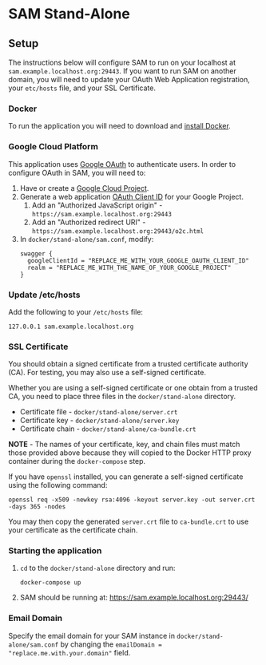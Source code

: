 # SAM Stand-Alone

## Setup

The instructions below will configure SAM to run on your localhost at `sam.example.localhost.org:29443`.  If you want
to run SAM on another domain, you will need to update your OAuth Web Application registration, your `etc/hosts` file,
and your SSL Certificate.

### Docker

To run the application you will need to download and [install Docker](https://www.docker.com/get-docker).

### Google Cloud Platform

This application uses [Google OAuth](https://developers.google.com/identity/protocols/OAuth2) to authenticate users.  In
order to configure OAuth in SAM, you will need to:

1. Have or create a [Google Cloud Project](https://cloud.google.com/resource-manager/docs/cloud-platform-resource-hierarchy#projects).
1. Generate a web application [OAuth Client ID](https://developers.google.com/identity/protocols/OAuth2WebServer#creatingcred) for your
 Google Project.  
    1. Add an "Authorized JavaScript origin" - `https://sam.example.localhost.org:29443`
    1. Add an "Authorized redirect URI" - `https://sam.example.localhost.org:29443/o2c.html`
1. In `docker/stand-alone/sam.conf`, modify:
    ```
    swagger {
      googleClientId = "REPLACE_ME_WITH_YOUR_GOOGLE_OAUTH_CLIENT_ID"
      realm = "REPLACE_ME_WITH_THE_NAME_OF_YOUR_GOOGLE_PROJECT"
    }
    ```

### Update /etc/hosts

Add the following to your `/etc/hosts` file:

```127.0.0.1 sam.example.localhost.org```

### SSL Certificate

You should obtain a signed certificate from a trusted certificate authority (CA).  For testing, you may
also use a self-signed certificate.  

Whether you are using a self-signed certificate or one obtain from a trusted CA, you need to place three files in the 
`docker/stand-alone` directory.  

- Certificate file - `docker/stand-alone/server.crt`
- Certificate key - `docker/stand-alone/server.key`
- Certificate chain - `docker/stand-alone/ca-bundle.crt`

**NOTE** - The names of your certificate, key, and chain files must match those provided above because they will copied 
to the Docker HTTP proxy container during the `docker-compose` step.  

If you have `openssl` installed, you can generate a self-signed certificate using the following command:

```openssl req -x509 -newkey rsa:4096 -keyout server.key -out server.crt -days 365 -nodes```

You may then copy the generated `server.crt` file to `ca-bundle.crt` to use your certificate as the certificate chain.

### Starting the application

1.  `cd` to the `docker/stand-alone` directory and run:
    
    ```docker-compose up```
1. SAM should be running at: https://sam.example.localhost.org:29443/

### Email Domain

Specify the email domain for your SAM instance in `docker/stand-alone/sam.conf` by changing the 
`emailDomain = "replace.me.with.your.domain"` field.